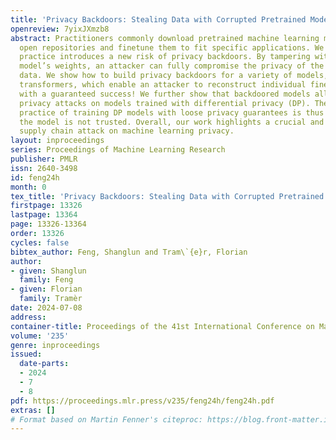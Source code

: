 ```yaml
---
title: 'Privacy Backdoors: Stealing Data with Corrupted Pretrained Models'
openreview: 7yixJXmzb8
abstract: Practitioners commonly download pretrained machine learning models from
  open repositories and finetune them to fit specific applications. We show that this
  practice introduces a new risk of privacy backdoors. By tampering with a pretrained
  model’s weights, an attacker can fully compromise the privacy of the finetuning
  data. We show how to build privacy backdoors for a variety of models, including
  transformers, which enable an attacker to reconstruct individual finetuning samples,
  with a guaranteed success! We further show that backdoored models allow for tight
  privacy attacks on models trained with differential privacy (DP). The common optimistic
  practice of training DP models with loose privacy guarantees is thus insecure if
  the model is not trusted. Overall, our work highlights a crucial and overlooked
  supply chain attack on machine learning privacy.
layout: inproceedings
series: Proceedings of Machine Learning Research
publisher: PMLR
issn: 2640-3498
id: feng24h
month: 0
tex_title: 'Privacy Backdoors: Stealing Data with Corrupted Pretrained Models'
firstpage: 13326
lastpage: 13364
page: 13326-13364
order: 13326
cycles: false
bibtex_author: Feng, Shanglun and Tram\`{e}r, Florian
author:
- given: Shanglun
  family: Feng
- given: Florian
  family: Tramèr
date: 2024-07-08
address:
container-title: Proceedings of the 41st International Conference on Machine Learning
volume: '235'
genre: inproceedings
issued:
  date-parts:
  - 2024
  - 7
  - 8
pdf: https://proceedings.mlr.press/v235/feng24h/feng24h.pdf
extras: []
# Format based on Martin Fenner's citeproc: https://blog.front-matter.io/posts/citeproc-yaml-for-bibliographies/
---
```

